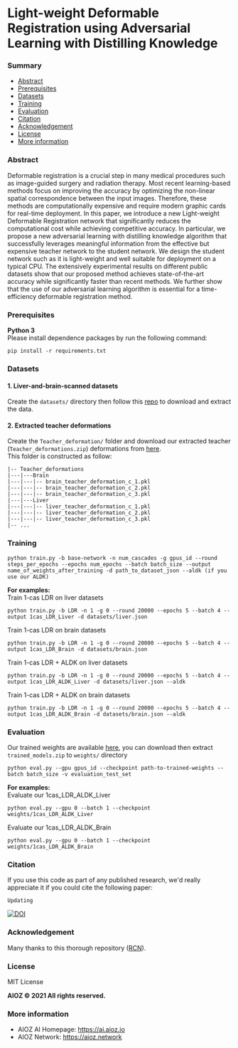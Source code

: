 # Light-weight Deformable Registration using Adversarial Learning with Distilling Knowledge
### Summary
* [Abstract](#abstract)
* [Prerequisites](#prerequisites)
* [Datasets](#datasets)
* [Training](#training)
* [Evaluation](#evaluation)
* [Citation](#citation)
* [Acknowledgement](#acknowledgement)
* [License](#license)
* [More information](#more-information)

### Abstract
Deformable registration is a crucial step in many medical procedures such as image-guided surgery and radiation therapy. Most recent learning-based methods focus on improving the accuracy by optimizing the non-linear spatial correspondence between the input images. Therefore, these methods are computationally expensive and require modern graphic cards for real-time deployment. In this paper, we introduce a new Light-weight Deformable Registration network that significantly reduces the computational cost while achieving competitive accuracy. In particular, we propose a new adversarial learning with distilling knowledge algorithm that successfully leverages meaningful information from the effective but expensive teacher network to the student network. We design the student network such as it is light-weight and well suitable for deployment on a typical CPU. The extensively experimental results on different public datasets show that our proposed method achieves state-of-the-art accuracy while significantly faster than recent methods. We further show that the use of our adversarial learning algorithm is essential for a time-efficiency deformable registration method.

### Prerequisites
**Python 3**   
Please install dependence packages by run the following command:
```
pip install -r requirements.txt
```
### Datasets
#### 1. Liver-and-brain-scanned datasets
Create the `datasets/` directory then follow this [repo](https://github.com/microsoft/Recursive-Cascaded-Networks#datasets) to download and extract the data.
#### 2. Extracted teacher deformations
Create the `Teacher_deformation/` folder and
download our extracted teacher (`Teacher_deformations.zip`) deformations from [here](https://vision.aioz.io/d/150a081d8ea84ea685da/).   
This folder is constructed as follow:   
```
|-- Teacher_deformations   
|---|---Brain   
|---|---|-- brain_teacher_deformation_c_1.pkl   
|---|---|-- brain_teacher_deformation_c_2.pkl   
|---|---|-- brain_teacher_deformation_c_3.pkl   
|---|---Liver
|---|---|-- liver_teacher_deformation_c_1.pkl   
|---|---|-- liver_teacher_deformation_c_2.pkl   
|---|---|-- liver_teacher_deformation_c_3.pkl   
|-- ...   
```

### Training

```
python train.py -b base-network -n num_cascades -g gpus_id --round steps_per_epochs --epochs num_epochs --batch batch_size --output name_of_weights_after_training -d path_to_dataset_json --aldk (if you use our ALDK)
```
**For examples:**   
Train 1-cas LDR on liver datasets
```
python train.py -b LDR -n 1 -g 0 --round 20000 --epochs 5 --batch 4 --output 1cas_LDR_Liver -d datasets/liver.json
```
Train 1-cas LDR on brain datasets
```
python train.py -b LDR -n 1 -g 0 --round 20000 --epochs 5 --batch 4 --output 1cas_LDR_Brain -d datasets/brain.json
```
Train 1-cas LDR + ALDK on liver datasets
```
python train.py -b LDR -n 1 -g 0 --round 20000 --epochs 5 --batch 4 --output 1cas_LDR_ALDK_Liver -d datasets/liver.json --aldk
```
Train 1-cas LDR + ALDK on brain datasets
```
python train.py -b LDR -n 1 -g 0 --round 20000 --epochs 5 --batch 4 --output 1cas_LDR_ALDK_Brain -d datasets/brain.json --aldk
```

### Evaluation
Our trained weights are available [here](https://vision.aioz.io/d/150a081d8ea84ea685da/), 
you can download then extract `trained_models.zip` to `weights/` directory
```
python eval.py --gpu gpus_id --checkpoint path-to-trained-weights --batch batch_size -v evaluation_test_set
```
**For examples:**   
Evaluate our 1cas_LDR_ALDK_Liver
```
python eval.py --gpu 0 --batch 1 --checkpoint weights/1cas_LDR_ALDK_Liver
```
Evaluate our 1cas_LDR_ALDK_Brain
```
python eval.py --gpu 0 --batch 1 --checkpoint weights/1cas_LDR_ALDK_Brain
```
### Citation
If you use this code as part of any published research, we'd really appreciate it if you could cite the following paper:
```
Updating
```
[![DOI](https://zenodo.org/badge/DOI/10.5281/zenodo.4755947.svg)](https://doi.org/10.5281/zenodo.4755947)

### Acknowledgement
Many thanks to this thorough repository ([RCN](https://github.com/microsoft/Recursive-Cascaded-Networks)).

### License
MIT License

**AIOZ © 2021 All rights reserved.**

### More information
- AIOZ AI Homepage: https://ai.aioz.io   
- AIOZ Network: https://aioz.network

